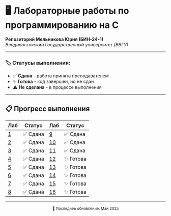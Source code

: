 # 🖥️ Лабораторные работы по программированию на C

**Репозиторий Мельникова Юрия (БИН-24-1)**  
*Владивостокский Государственный университет (ВВГУ)*

---

### 🏷️ Статусы выполнения:
- ✅ **Сдана** - работа принята преподавателем
- ✨ **Готова** - код завершен, но не сдан
- ⚠️ **Не сделана** - в процессе выполнения

---

## 📋 Прогресс выполнения

| Лаб | Статус        | Лаб | Статус        |
|-----|---------------|-----|---------------|
| [1](./labs/lab1)   | ✅ Сдана     | [9](./labs/lab9)   | ✅ Сдана    |
| [2](./labs/lab2)   | ✅ Сдана     | [10](./labs/lab10)  | ✅ Сдана |
| [3](./labs/lab3)| ✅ Сдана     | [11](./labs/lab11)  | ✅ Сдана |
| [4](./labs/lab4)   | ✅ Сдана| [12](./labs/lab12)  | ✨ Готова |
| [5](./labs/lab5)   | ✅ Сдана | [13](./labs/lab13)  | ✨ Готова |
| [6](./labs/lab6)   | ✅ Сдана     | [14](./labs/lab14)  | ✨ Готова |
| [7](./labs/lab7)   |✅ Сдана    | [15](./labs/lab15)  | ✨ Готова |
| [8](./labs/lab8)   | ✅ Сдана| [16](./labs/lab16)  | ✨ Готова |

---

<div align="center">
  <sub>📅 Последнее обновление: Май 2025</sub>
</div>
